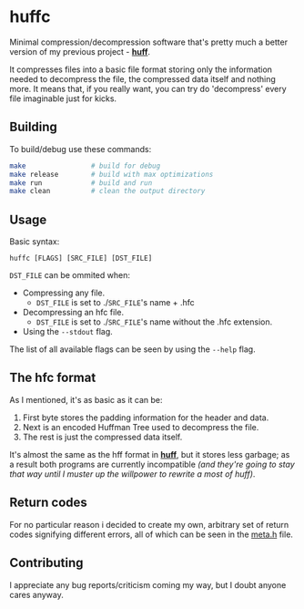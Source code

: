 # **huffc**

Minimal compression/decompression software that's pretty much a better version of my previous project - [**huff**][huff].

It compresses files into a basic file format storing only the information needed to decompress
the file, the compressed data itself and nothing more. It means that, if you really want,
you can try do 'decompress' every file imaginable just for kicks.

## Building

To build/debug use these commands:

```bash
make                # build for debug
make release        # build with max optimizations
make run            # build and run
make clean          # clean the output directory
```

## Usage

Basic syntax:

```text
huffc [FLAGS] [SRC_FILE] [DST_FILE]
```

`DST_FILE` can be ommited when:

* Compressing any file.
  * `DST_FILE` is set to ./`SRC_FILE`'s name + .hfc
* Decompressing an hfc file.
  * `DST_FILE` is set to ./`SRC_FILE`'s name without
  the .hfc extension.
* Using the `--stdout` flag.

The list of all available flags can be seen by
using the `--help` flag.

## The hfc format

As I mentioned, it's as basic as it can be:

1. First byte stores the padding information
for the header and data.
2. Next is an encoded Huffman Tree used to decompress the file.
3. The rest is just the compressed data itself.

It's almost the same as the hff format in [**huff**][huff],
but it stores less garbage; as a result both programs are currently
incompatible *(and they're going to stay that way until I muster up
the willpower to rewrite a most of huff)*.

## Return codes

For no particular reason i decided to create my own,
arbitrary set of return codes signifying different errors,
all of which can be seen in the [meta.h][meta] file.

## Contributing

I appreciate any bug reports/criticism coming my way,
but I doubt anyone cares anyway.

[huff]:https://github.com/kxlsx/huffman-coding-rs/tree/master/huff
[meta]:https://github.com/kxlsx/huffc/blob/main/include/meta.h
